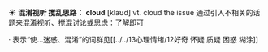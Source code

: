 ☀ <span class="category">**混淆视听 搅乱思路：**</span>
<span class="vocabulary">**cloud**</span> [klaʊd] 
<span class="definition">vt. cloud the issue 通过引入不相关的话题来混淆视听、搅混讨论或思虑：</span>了解即可

· 表示“使…迷惑、混淆”的词群见[[../../13心理情绪/12好奇 怀疑 质疑 困惑 糊涂]]
